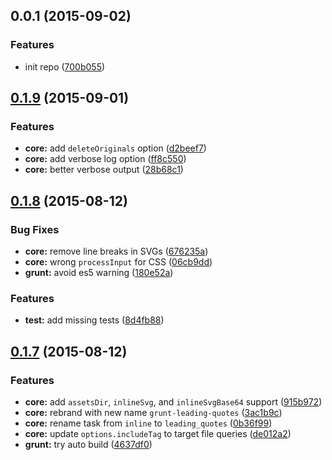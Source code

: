 <a name="0.0.1"></a>
## 0.0.1 (2015-09-02)


### Features

* init repo ([700b055](https://github.com/sparanoid/grunt-leading-quotes/commit/700b055))



<a name="0.1.9"></a>
## [0.1.9](https://github.com/sparanoid/grunt-leading-quotes/compare/v0.1.8...v0.1.9) (2015-09-01)


### Features

* **core:** add `deleteOriginals` option ([d2beef7](https://github.com/sparanoid/grunt-leading-quotes/commit/d2beef7))
* **core:** add verbose log option ([ff8c550](https://github.com/sparanoid/grunt-leading-quotes/commit/ff8c550))
* **core:** better verbose output ([28b68c1](https://github.com/sparanoid/grunt-leading-quotes/commit/28b68c1))



<a name="0.1.8"></a>
## [0.1.8](https://github.com/sparanoid/grunt-leading-quotes/compare/v0.1.7...v0.1.8) (2015-08-12)


### Bug Fixes

* **core:** remove line breaks in SVGs ([676235a](https://github.com/sparanoid/grunt-leading-quotes/commit/676235a))
* **core:** wrong `processInput` for CSS ([06cb9dd](https://github.com/sparanoid/grunt-leading-quotes/commit/06cb9dd))
* **grunt:** avoid es5 warning ([180e52a](https://github.com/sparanoid/grunt-leading-quotes/commit/180e52a))

### Features

* **test:** add missing tests ([8d4fb88](https://github.com/sparanoid/grunt-leading-quotes/commit/8d4fb88))



<a name="0.1.7"></a>
## [0.1.7](https://github.com/sparanoid/grunt-leading-quotes/compare/v0.1.6...v0.1.7) (2015-08-12)


### Features

* **core:** add `assetsDir`, `inlineSvg`, and `inlineSvgBase64` support ([915b972](https://github.com/sparanoid/grunt-leading-quotes/commit/915b972))
* **core:** rebrand with new name `grunt-leading-quotes` ([3ac1b9c](https://github.com/sparanoid/grunt-leading-quotes/commit/3ac1b9c))
* **core:** rename task from `inline` to `leading_quotes` ([0b36f99](https://github.com/sparanoid/grunt-leading-quotes/commit/0b36f99))
* **core:** update `options.includeTag` to target file queries ([de012a2](https://github.com/sparanoid/grunt-leading-quotes/commit/de012a2))
* **grunt:** try auto build ([4637df0](https://github.com/sparanoid/grunt-leading-quotes/commit/4637df0))



